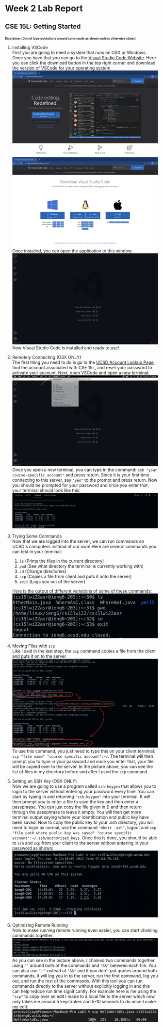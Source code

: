 # Week 2 Lab Report
## CSE 15L: Getting Started

<font size="1">**Disclaimer: Do not type quotations around commands as shown unless otherwise stated**</font>
1. Installing VSCode\
    First you are going to need a system that runs on OSX or Windows. Once you have that you can go to the [Visual Studio Code Website](https://code.visualstudio.com/). Here you can click the download button in the top right corner and download the version of VSCode for your operating system. ![Image](VSCode1.png) ![Image](VSCode2.png)
    Once installed, you can open the application to this window: ![Image](VSCode3.png) Now Visual Studio Code is installed and ready to use!
    
2. Remotely Connecting (OSX ONLY)\
    The first thing you need to do is go to the [UCSD Account Lookup Page](https://sdacs.ucsd.edu/~icc/index.php), find the account associated with CSE 15L, and reset your password to activate your account. Next, open VSCode and open a new terminal: ![Image](VSCode4.png)
    Once you open a new terminal, you can type in the command: `ssh "your course-specific account"` and press return. Since it is your first time connecting to this server, say `"yes"` to the prompt and press return. Now you should be prompted for your password and once you enter that, your terminal should look like this: ![Image](VSCode5.png)
    
3. Trying Some Commands\
    Now that we are logged into the server, we can run commands on UCSD's computers instead of our own! Here are several commands you can test in your terminal:
    1. `ls` (Prints the files in the current directory)
    2. `pwd` (See what directory the terminal is currently working with)
    3. `cd` (Change directories)
    4. `scp` (Copies a file from client and puts it onto the server)
    5. `exit` (Logs you out of the server)

    Here is the output of different variations of some of these commands:![Image](VSCode6.png)
    

4. Moving Files with `scp`\
    Like I said in the last step, the `scp` command copies a file from the client and puts it on to the server![Image](VSCode7.png)
    To use this command, you just need to type this on your client terminal: `scp "file name" "course specific account":~/`. The terminal will then prompt you to type in your password and once you enter that, your file will be copied over to the server. In the picture above, you can see the list of files in my directory before and after I used the `scp` command.
    
5. Setting an SSH Key (OSX ONLY)\
    Now we are going to use a program called `ssh-keygen` that allows you to login to the server without entering your password every time. You can start by typing in and returning `"ssh-keygen"` into your terminal. It will then prompt you to enter a file to save the key and then enter a passphrase. You can just copy the file given in () and then return through the passphrase to leave it empty. You will then get more terminal output saying where your identification and public key have been saved. Now to copy the public key to your .ssh directory, you will need to login as normal, use the command `"mkdir .ssh"`, logout and `scp "file path where public key was saved" "course specific account":~/.ssh/authorized_keys`. Once this is done, you should be able to `ssh` and `scp` from your client to the server without entering in your password as shown:![Image](VSCode8.png)
6. Optimizing Remote Running\
    Now to make running remote running even easier, you can start chaining commands together:![Image](VSCode9.png)As you can see in the picture above, I chained two commands together using `""` around both of the commands and `"&&"` between each file. You can also use `";"` instead of `"&&"` and if you don't put quotes around both commands, it will log you in to the server, run the first command, log you out, and run the rest of the commands. With this tool you can run commands directly to the server without explicitly logging in and this can help reduce run time significantly. For example here is me using the `"scp"` to copy over an edit I made to a local file  to the server which now only takes me around 5 keystrokes and 5-10 seconds to do once I make my edit: ![Image](VSCode10.png) 
    